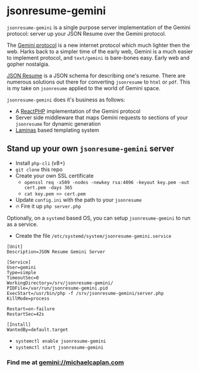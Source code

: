 # jsonresume-gemini

`jsonresume-gemini` is a single purpose server implementation of the Gemini protocol:  server up your JSON Resume over the Gemini protocol.

The [Gemini protocol](https://gemini.circumlunar.space/) is a new internet protocol which much lighter then the web.  Harks back to a simpler time of the early web, Gemini is a much easier to implement protocol, and `text/gemini` is bare-bones easy.  Early web and gopher nostalgia.

[JSON Resume](https://jsonresume.org/) is a JSON schema for describing one's resume.  There are numerous solutions out there for converting `jsonresume` to `html` or `pdf`.  This is my take on `jsonresume` applied to the world of Gemini space.

`jsonresume-gemini` does it's business as follows:

* A [ReactPHP](https://reactphp.org/) implementation of the Gemini protocol
* Server side middleware that maps Gemini requests to sections of your `jsonresume` for dynamic generation
* [Laminas](https://getlaminas.org/) based templating system 

## Stand up your own `jsonresume-gemini` server

* Install `php-cli` (v8+)
* `git clone` this repo
* Create your own SSL certificate
  * `openssl req -x509 -nodes -newkey rsa:4096 -keyout key.pem -out cert.pem -days 365`
  * `cat key.pem >> cert.pem`
* Update `config.ini` with the path to your `jsonresume`
* 🔥 Fire it up `php server.php`

Optionally, on a `systemd` based OS, you can setup `jsonresume-gemini` to run as a service.

* Create the file `/etc/systemd/system/jsonresume-gemini.service`
```text
[Unit]
Description=JSON Resume Gemini Server

[Service]
User=gemini
Type=simple
TimeoutSec=0
WorkingDirectory=/srv/jsonresume-gemini/
PIDFile=/var/run/jsonresume-gemini.pid
ExecStart=/usr/bin/php -f /srv/jsonresume-gemini/server.php
KillMode=process

Restart=on-failure
RestartSec=42s

[Install]
WantedBy=default.target
```
* `systemctl enable jsonresume-gemini`
* `systemctl start jsonresume-gemini`

### Find me at [gemini://michaelcaplan.com](gemini://michaelcaplan.com)
